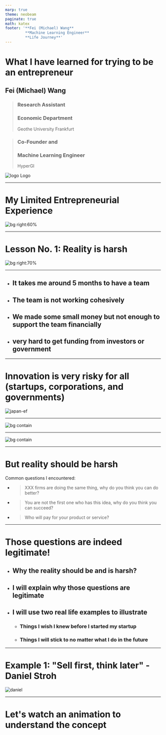 ```yaml
---
marp: true
theme: neobeam
paginate: true
math: katex
footer: '**Fei (Michael) Wang**
         **Machine Learning Engineer**
         **Life Journey**'
---
```


<!-- _class: title -->
# What I have learned for trying to be an entrepreneur

## Fei (Michael) Wang

> ### Research Assistant
> ### Economic Department
> Geothe University Frankfurt

> ### Co-Founder and 
> ### Machine Learning Engineer
> HyperGI 


![logo Logo](../images/michael.png)



---

# My Limited Entrepreneurial Experience

![bg right:60%](./images/highest-event.JPG)


---

# Lesson No. 1: Reality is harsh

![bg right:70%](./images/dream-graph-1236654.jpg)


---

* ## It takes me around 5 months to have a team
* ## The team is not working cohesively
* ## We made some small money but not enough to support the team financially
* ## very hard to get funding from investors or government


---

# Innovation is very risky for all (startups, corporations, and governments)

![japan-ef](./images/japan-ev.png)


---

![bg contain](./images/patent-ev.jpeg)


---

![bg contain](./images/ev-patent2.png)

---

# But reality should be harsh

Common questions I encountered:

* > XXX firms are doing the same thing, why do you think you can do better?

* > You are not the first one who has this idea, why do you think you can succeed?

* > Who will pay for your product or service?


---

# Those questions are indeed legitimate! 

* ## Why the reality should be and is harsh?
* ## I will explain why those questions are legitimate
* ## I will use two real life examples to illustrate
    * ### Things I wish I knew before I started my startup
    * ### Things I will stick to no matter what I do in the future


---

# Example 1: "Sell first, think later" - Daniel Stroh 

![daniel](./images/daniel.png)


---

# Let's watch an animation to understand the concept